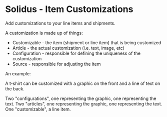 Solidus - Item Customizations
===========================

Add customizations to your line items and shipments.

A customization is made up of things:
- Customizable - the item (shipment or line item) that is being customized
- Article - the actual customization (i.e. text, image, etc)
- Configuration - responsible for defining the uniqueness of the customization
- Source - responsible for adjusting the item


An example:

A t-shirt can be customized with a graphic on the front and a line of text on the back.

Two "configurations", one representing the graphic, one representing the text. 
Two "articles", one representing the graphic, one representing the text.
One "customizable", a line item.